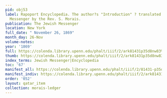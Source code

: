```yaml
---
pid: obj53
label: Rapoport Encyclopedia. The author?s "Introduction" ? translated for The Jewish
  Messenger by the Rev. S. Morais.
publication: The Jewish Messenger
location: New York
full_date: " November 26, 1869"
month_day: 26-Nov
volume-notes:
year: '1869'
full: https://colenda.library.upenn.edu/phalt/iiif/2/ark81431p35d8nw83%2FSHA256E-s7520773--8b4738a349fe2a7569a641055bcf2a45d0f79b8e9298ca9deede70cb93e3426f.jpeg/full/3500,/0/default.jpg
thumb: https://colenda.library.upenn.edu/phalt/iiif/2/ark81431p35d8nw83%2FSHA256E-s7520773--8b4738a349fe2a7569a641055bcf2a45d0f79b8e9298ca9deede70cb93e3426f.jpeg/full/!200,200/0/default.jpg
index_terms: Jewish Messenger|Encyclopedia
toc: '67'
manifest_all: https://colenda.library.upenn.edu/phalt/iiif/2/81431-p35d8nw83/manifest
manifest_indiv: https://colenda.library.upenn.edu/phalt/iiif/2/ark81431p35d8nw83%2FSHA256E-s7520773--8b4738a349fe2a7569a641055bcf2a45d0f79b8e9298ca9deede70cb93e3426f.jpeg
order: '052'
layout: qatar_item
collection: morais-ledger
---
```

